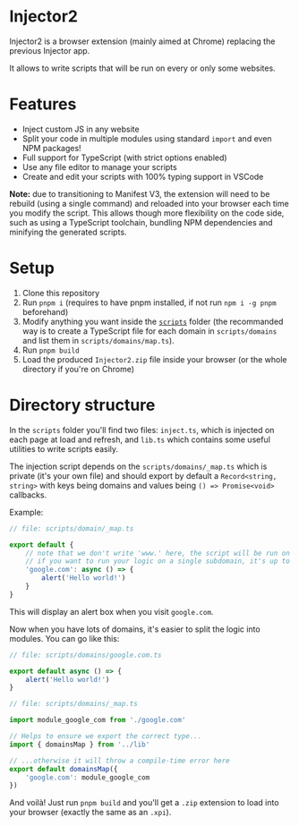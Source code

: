 # Injector2

Injector2 is a browser extension (mainly aimed at Chrome) replacing the previous Injector app.

It allows to write scripts that will be run on every or only some websites.

# Features

- Inject custom JS in any website
- Split your code in multiple modules using standard `import` and even NPM packages!
- Full support for TypeScript (with strict options enabled)
- Use any file editor to manage your scripts
- Create and edit your scripts with 100% typing support in VSCode

**Note:** due to transitioning to Manifest V3, the extension will need to be rebuild (using a single command) and reloaded into your browser each time you modify the script. This allows though more flexibility on the code side, such as using a TypeScript toolchain, bundling NPM dependencies and minifying the generated scripts.

# Setup

1. Clone this repository
2. Run `pnpm i` (requires to have pnpm installed, if not run `npm i -g pnpm` beforehand)
3. Modify anything you want inside the [`scripts`](sripts/) folder (the recommanded way is to create a TypeScript file for each domain in `scripts/domains` and list them in `scripts/domains/map.ts`).
4. Run `pnpm build`
5. Load the produced `Injector2.zip` file inside your browser (or the whole directory if you're on Chrome)

# Directory structure

In the `scripts` folder you'll find two files: `inject.ts`, which is injected on each page at load and refresh, and `lib.ts` which contains some useful utilities to write scripts easily.

The injection script depends on the `scripts/domains/_map.ts` which is private (it's your own file) and should export by default a `Record<string, string>` with keys being domains and values being `() => Promise<void>` callbacks.

Example:

```typescript
// file: scripts/domain/_map.ts

export default {
    // note that we don't write 'www.' here, the script will be run on every subdomain no matter what happens
    // if you want to run your logic on a single subdomain, it's up to you to configure it that way
    'google.com': async () => {
        alert('Hello world!')
    }
}
```

This will display an alert box when you visit `google.com`.

Now when you have lots of domains, it's easier to split the logic into modules. You can go like this:

```typescript
// file: scripts/domains/google.com.ts

export default async () => {
    alert('Hello world!')
}
```

```typescript
// file: scripts/domains/_map.ts

import module_google_com from './google.com'

// Helps to ensure we export the correct type...
import { domainsMap } from '../lib'

// ...otherwise it will throw a compile-time error here
export default domainsMap({
    'google.com': module_google_com
})
```

And voilà! Just run `pnpm build` and you'll get a `.zip` extension to load into your browser (exactly the same as an `.xpi`).
